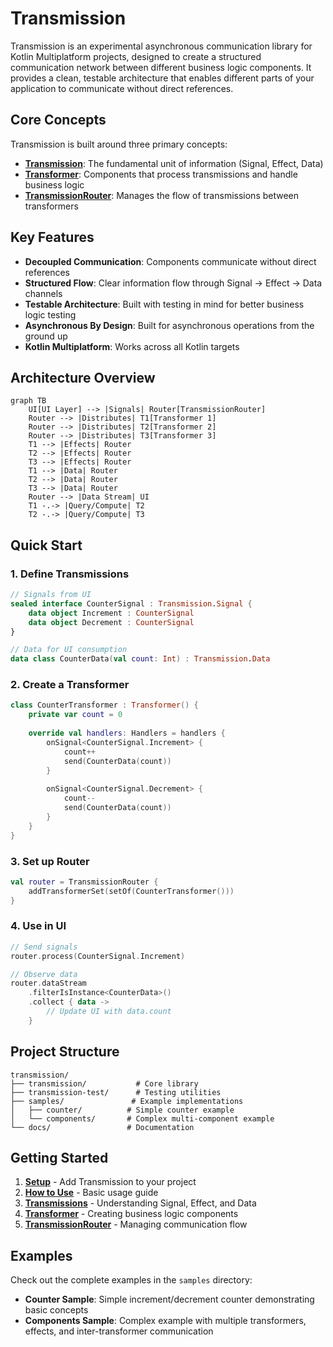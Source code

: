 # Transmission

Transmission is an experimental asynchronous communication library for Kotlin Multiplatform projects, designed to create a structured communication network between different business logic components. It provides a clean, testable architecture that enables different parts of your application to communicate without direct references.

## Core Concepts

Transmission is built around three primary concepts:

- **[Transmission](transmissions.md)**: The fundamental unit of information (Signal, Effect, Data)
- **[Transformer](transformer.md)**: Components that process transmissions and handle business logic
- **[TransmissionRouter](router.md)**: Manages the flow of transmissions between transformers

## Key Features

- **Decoupled Communication**: Components communicate without direct references
- **Structured Flow**: Clear information flow through Signal → Effect → Data channels
- **Testable Architecture**: Built with testing in mind for better business logic testing
- **Asynchronous By Design**: Built for asynchronous operations from the ground up
- **Kotlin Multiplatform**: Works across all Kotlin targets

## Architecture Overview

```mermaid
graph TB
    UI[UI Layer] --> |Signals| Router[TransmissionRouter]
    Router --> |Distributes| T1[Transformer 1]
    Router --> |Distributes| T2[Transformer 2] 
    Router --> |Distributes| T3[Transformer 3]
    T1 --> |Effects| Router
    T2 --> |Effects| Router
    T3 --> |Effects| Router
    T1 --> |Data| Router
    T2 --> |Data| Router
    T3 --> |Data| Router
    Router --> |Data Stream| UI
    T1 -.-> |Query/Compute| T2
    T2 -.-> |Query/Compute| T3
```

## Quick Start

### 1. Define Transmissions

```kotlin
// Signals from UI
sealed interface CounterSignal : Transmission.Signal {
    data object Increment : CounterSignal
    data object Decrement : CounterSignal
}

// Data for UI consumption  
data class CounterData(val count: Int) : Transmission.Data
```

### 2. Create a Transformer

```kotlin
class CounterTransformer : Transformer() {
    private var count = 0
    
    override val handlers: Handlers = handlers {
        onSignal<CounterSignal.Increment> {
            count++
            send(CounterData(count))
        }
        
        onSignal<CounterSignal.Decrement> {
            count--
            send(CounterData(count))
        }
    }
}
```

### 3. Set up Router

```kotlin
val router = TransmissionRouter {
    addTransformerSet(setOf(CounterTransformer()))
}
```

### 4. Use in UI

```kotlin
// Send signals
router.process(CounterSignal.Increment)

// Observe data
router.dataStream
    .filterIsInstance<CounterData>()
    .collect { data ->
        // Update UI with data.count
    }
```

## Project Structure

```
transmission/
├── transmission/           # Core library
├── transmission-test/      # Testing utilities  
├── samples/               # Example implementations
│   ├── counter/          # Simple counter example
│   └── components/       # Complex multi-component example
└── docs/                 # Documentation
```

## Getting Started

1. **[Setup](setup.md)** - Add Transmission to your project
2. **[How to Use](how_to_use.md)** - Basic usage guide
3. **[Transmissions](transmissions.md)** - Understanding Signal, Effect, and Data
4. **[Transformer](transformer.md)** - Creating business logic components
5. **[TransmissionRouter](router.md)** - Managing communication flow

## Examples

Check out the complete examples in the `samples` directory:

- **Counter Sample**: Simple increment/decrement counter demonstrating basic concepts
- **Components Sample**: Complex example with multiple transformers, effects, and inter-transformer communication